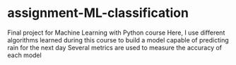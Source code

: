 # assignment-ML-classification
Final project for Machine Learning with Python course
Here, I use different algorithms learned during this course to build a model capable of predicting rain for the next day
Several metrics are used to measure the accuracy of each model
